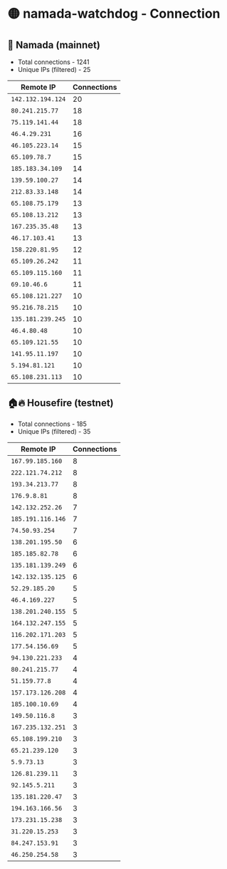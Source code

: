 # 🟡 namada-watchdog - Connection

## 🚀 Namada (mainnet)
- Total connections - 1241
- Unique IPs (filtered) - 25

| Remote IP | Connections |
|-----------|-------------|
| `142.132.194.124` | 20 |
| `80.241.215.77` | 18 |
| `75.119.141.44` | 18 |
| `46.4.29.231` | 16 |
| `46.105.223.14` | 15 |
| `65.109.78.7` | 15 |
| `185.183.34.109` | 14 |
| `139.59.100.27` | 14 |
| `212.83.33.148` | 14 |
| `65.108.75.179` | 13 |
| `65.108.13.212` | 13 |
| `167.235.35.48` | 13 |
| `46.17.103.41` | 13 |
| `158.220.81.95` | 12 |
| `65.109.26.242` | 11 |
| `65.109.115.160` | 11 |
| `69.10.46.6` | 11 |
| `65.108.121.227` | 10 |
| `95.216.78.215` | 10 |
| `135.181.239.245` | 10 |
| `46.4.80.48` | 10 |
| `65.109.121.55` | 10 |
| `141.95.11.197` | 10 |
| `5.194.81.121` | 10 |
| `65.108.231.113` | 10 |

## 🏠🔥 Housefire (testnet)

- Total connections - 185
- Unique IPs (filtered) - 35

| Remote IP | Connections |
|-----------|-------------|
| `167.99.185.160` | 8 |
| `222.121.74.212` | 8 |
| `193.34.213.77` | 8 |
| `176.9.8.81` | 8 |
| `142.132.252.26` | 7 |
| `185.191.116.146` | 7 |
| `74.50.93.254` | 7 |
| `138.201.195.50` | 6 |
| `185.185.82.78` | 6 |
| `135.181.139.249` | 6 |
| `142.132.135.125` | 6 |
| `52.29.185.20` | 5 |
| `46.4.169.227` | 5 |
| `138.201.240.155` | 5 |
| `164.132.247.155` | 5 |
| `116.202.171.203` | 5 |
| `177.54.156.69` | 5 |
| `94.130.221.233` | 4 |
| `80.241.215.77` | 4 |
| `51.159.77.8` | 4 |
| `157.173.126.208` | 4 |
| `185.100.10.69` | 4 |
| `149.50.116.8` | 3 |
| `167.235.132.251` | 3 |
| `65.108.199.210` | 3 |
| `65.21.239.120` | 3 |
| `5.9.73.13` | 3 |
| `126.81.239.11` | 3 |
| `92.145.5.211` | 3 |
| `135.181.220.47` | 3 |
| `194.163.166.56` | 3 |
| `173.231.15.238` | 3 |
| `31.220.15.253` | 3 |
| `84.247.153.91` | 3 |
| `46.250.254.58` | 3 |

